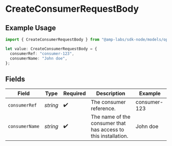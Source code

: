 # CreateConsumerRequestBody

## Example Usage

```typescript
import { CreateConsumerRequestBody } from "@amp-labs/sdk-node/models/operations";

let value: CreateConsumerRequestBody = {
  consumerRef: "consumer-123",
  consumerName: "John doe",
};
```

## Fields

| Field                                                          | Type                                                           | Required                                                       | Description                                                    | Example                                                        |
| -------------------------------------------------------------- | -------------------------------------------------------------- | -------------------------------------------------------------- | -------------------------------------------------------------- | -------------------------------------------------------------- |
| `consumerRef`                                                  | *string*                                                       | :heavy_check_mark:                                             | The consumer reference.                                        | consumer-123                                                   |
| `consumerName`                                                 | *string*                                                       | :heavy_check_mark:                                             | The name of the consumer that has access to this installation. | John doe                                                       |